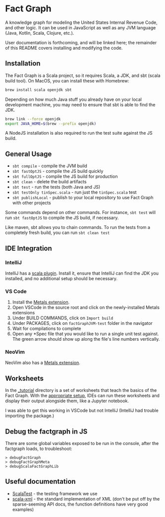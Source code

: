 # Fact Graph

A knowledge graph for modeling the United States Internal Revenue Code, and other logic.
It can be used in JavaScript as well as any JVM language (Java, Kotlin, Scala, Clojure, etc.).

User documentation is forthcoming, and will be linked here;
the remainder of this README covers installing and modifying the code.

## Installation

The Fact Graph is a Scala project, so it requires Scala, a JDK, and sbt (scala build tool).
On MacOS, you can install these with Homebrew:

```sh
brew install scala openjdk sbt
```

Depending on how much Java stuff you already have on your local development machine, you may need to ensure that sbt is able to find the JDK.

```sh
brew link --force openjdk
export JAVA_HOME=$(brew --prefix openjdk)
```

A NodeJS installation is also required to run the test suite against the JS build.

## General Usage

* `sbt compile` - compile the JVM build
* `sbt fastOptJS` - compile the JS build quickly
* `sbt fullOptJS` - compile the JS build for production
* `sbt clean` - delete the build artifacts
* `sbt test` - run the tests (both Java and JS)
* `sbt testOnly tinSpec.scala` - run just the `tinSpec.scala` test
* `sbt publishLocal` - publish to your local repository to use Fact Graph with other projects

Some commands depend on other commands.
For instance, `sbt test` will run `sbt fastOptJS` to compile the JS build, if necessary.

Like maven, sbt allows you to chain commands.
To run the tests from a completely fresh build, you can run `sbt clean test`

## IDE Integration

### IntelliJ

IntelliJ has a [scala plugin](https://www.jetbrains.com/help/idea/get-started-with-scala.html).
Install it, ensure that IntelliJ can find the JDK you installed, and no additional setup should be necessary.

### VS Code

1. Install the [Metals extension](https://marketplace.visualstudio.com/items?itemName=scalameta.metals).
2. Open VSCode in the source root and click on the newly-installed Metals extensions
3. Under BUILD COMMANDS, click on `Import build`
4. Under PACKAGES, click on `factGraphJVM-test` folder in the navigator
5. Wait for compilations to complete
6. Open any \*Spec file that you would like to run a single unit test against. The green arrow should show up along the file's line numbers vertically.

### NeoVim

NeoVim also has a [Metals extension](https://github.com/scalameta/nvim-metals).

## Worksheets

In the [\_tutorial](./shared/src/main/scala/_tutorial) directory is a set of worksheets that teach the basics of the Fact Graph.
With the [appropriate setup](https://docs.scala-lang.org/scala3/book/tools-worksheets.html), IDEs can run these worksheets and display their output alongside them, like a Jupyter notebook.

I was able to get this working in VSCode but not IntelliJ (IntelliJ had trouble importing the package.)

## Debug the factgraph in JS

There are some global variables exposed to be run in the console, after the factgraph loads, to troubleshoot:

```
> debugFactGraph
> debugFactGraphMeta
> debugScalaFactGraphLib
```

## Useful documentation

* [ScalaTest](https://www.scalatest.org/) - the testing framework we use
* [scala-xml](https://www.scala-lang.org/api/2.12.19/scala-xml/scala/xml/) - the standard implementation of XML (don't be put off by the sparse-seeming API docs, the function definitions have very good examples)
